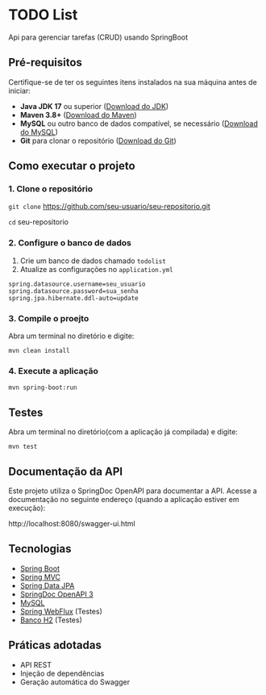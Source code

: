 
# TODO List

Api para gerenciar tarefas (CRUD) usando SpringBoot

## Pré-requisitos

Certifique-se de ter os seguintes itens instalados na sua máquina antes de iniciar:

- **Java JDK 17** ou superior ([Download do JDK](https://www.oracle.com/java/technologies/javase-downloads.html))
- **Maven 3.8+** ([Download do Maven](https://maven.apache.org/download.cgi))
- **MySQL** ou outro banco de dados compatível, se necessário ([Download do MySQL](https://www.mysql.com/))
- **Git** para clonar o repositório ([Download do Git](https://git-scm.com/))

## Como executar o projeto

### 1. Clone o repositório

`git clone` https://github.com/seu-usuario/seu-repositorio.git

`cd` seu-repositorio

### 2. Configure o banco de dados

 1. Crie um banco de dados chamado `todolist`
 2. Atualize as configurações no `application.yml`

```Properties
spring.datasource.username=seu_usuario
spring.datasource.password=sua_senha
spring.jpa.hibernate.ddl-auto=update
```

### 3. Compile o proejto

Abra um terminal no diretório e digite:

`mvn clean install`

### 4. Execute a aplicação

`mvn spring-boot:run`

## Testes

Abra um terminal no diretório(com a aplicação já compilada) e digite:

`mvn test`

## Documentação da API

Este projeto utiliza o SpringDoc OpenAPI para documentar a API.
Acesse a documentação no seguinte endereço (quando a aplicação estiver em execução):

http://localhost:8080/swagger-ui.html

## Tecnologias

- [Spring Boot](https://spring.io/projects/spring-boot)
- [Spring MVC](https://docs.spring.io/spring-framework/docs/current/reference/html/web.html)
- [Spring Data JPA](https://spring.io/projects/spring-data-jpa)
- [SpringDoc OpenAPI 3](https://springdoc.org/)
- [MySQL](https://www.mysql.com/)
- [Spring WebFlux](https://docs.spring.io/spring-framework/docs/current/reference/html/web-reactive.html) (Testes)
- [Banco H2](https://www.h2database.com/html/main.html) (Testes)

## Práticas adotadas

- API REST
- Injeção de dependências
- Geração automática do Swagger

